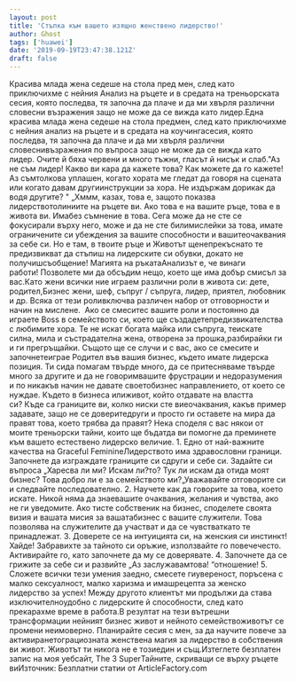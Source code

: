 ```yaml
---
layout: post
title: 'Стъпка към вашето изящно женствено лидерство!'
author: Ghost
tags: ['huawei']
date: '2019-09-19T23:47:38.121Z'
draft: false
---
```


Красива млада жена седеше на стола пред мен, след като приключихме с нейния Анализ на ръцете и в средата на треньорската сесия, която последва, тя започна да плаче и да ми хвърля различни словесни възражения защо не може да се вижда като лидер.Една красива млада жена седеше на стола предмен, след като приключихме с нейния анализ на ръцете и в средата на коучингасесия, която последва, тя започна да плаче и да ми хвърля различни словеснивъзражения по въпроса защо не може да се вижда като лидер. Очите й бяха червени и много тъжни, гласът й нисък и слаб."Аз не съм лидер! Какво ви кара да кажете това? Как можете да го кажете! Аз съмтолкова уплашен, когато хората ме гледат да говоря на сцената или когато давам другиинструкции за хора. Не издържам дорикак да водя другите? " „Хммм, казах, това е, защото показва лидерствотолиниите на ръцете ви. Ако това е на вашите ръце, това е в живота ви. Имабез съмнение в това. Сега може да не сте се фокусирали върху него, може и да не сте билимислейки за това, имате ограничените си убеждения за вашите способности и вашитеочаквания за себе си. Но е там, в твоите ръце и Животът щенепрекъснато те предизвикват да стъпиш на лидерските си обувки, докато не получишсъобщение! Магията на ръкатаАнализът е, че винаги работи! Позволете ми да обсъдим нещо, което ще има добър смисъл за вас.Като жени всички ние играем различни роли в живота си: дете, родител,Бизнес жени, шеф, съпруг / съпруга, лидер, приятел, любовник и др. Всяка от тези роливключва различен набор от отговорности и начин на мислене.  Ако се смеситес вашите роли и постоянно да играете Boss в семейството си, което ще създадетепредизвикателства с любимите хора. Те не искат богата майка или съпруга, теискате силна, мила и състрадателна жена, отворена за прошка,разбирайки ги и ги прегръщайки. Същото ще се случи и с вас, ако се смесите и започнетеиграе Родител във вашия бизнес, където имате лидерска позиция. Ти сида помагам твърде много, да се притесняваме твърде много за другите и да не говоримвашите фрустрации и недоразумения и по никакъв начин не давате своетобизнес направлението, от което се нуждае. Където в бизнеса илиживот, който отдавате на властта си? Къде са границите ви, колко ниски сте виеочаквания, какъв пример задавате, защо не се доверитедруги и просто ги оставете на мира да правят това, което трябва да правят? Нека споделя с вас някои от моите треньорски тайни, които ще бъдатда ви помогне да преминете към вашето естествено лидерско величие. 1. Едно от най-важните качества на Graceful FeminineЛидерството има здравословни граници. Започнете да изграждате границите си сдруги и себе си. Задайте си въпроса „Харесва ли ми? Искам ли?то? Тук ли искам да отида моят бизнес? Това добро ли е за семейството ми?„Уважавайте отговорите си и следвайте последователно. 2. Научете как да говорите за това, което искате. Никой няма да знаевашите очаквания, желания и чувства, ако не ги уведомите. Ако тисте собственик на бизнес, споделете своята визия и вашата мисия за вашатабизнес с вашите служители. Това позволява на служителите да участват и да се чувстваткато те принадлежат. 3. Доверете се на интуицията си, на женския си инстинкт!Хайде! Забравихте за тайното си оръжие, използвайте го повечечесто. Активирайте го, като започнете да му се доверявате. 4. Започнете да се грижите за себе си и развийте „Аз заслужавамтова! “отношение! 5. Сложете всички тези умения заедно, смесете гиувереност, поръсена с малко сексуалност, малко харизма и имашрецепта за женско лидерство за успех! Между другото клиентът ми продължи да става изключителноудобно с лидерските й способности, след като прекарахме време в работа.В резултат на тези вътрешни трансформации нейният бизнес живот и нейното семействоживотът се промени неимоверно. Планирайте сесия с мен, за да научите повече за активиранетограциозната женствена магия за лидерство в собствения ви живот. Животът ти никога не е тозиедин и същ.Изтеглете безплатен запис на моя уебсайт, The 3 SuperТайните, скриващи се върху ръцете виИзточник: Безплатни статии от ArticleFactory.com
